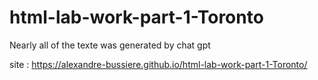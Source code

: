# html-lab-work-part-1-Toronto

Nearly all of the texte was generated by chat gpt

site : https://alexandre-bussiere.github.io/html-lab-work-part-1-Toronto/
